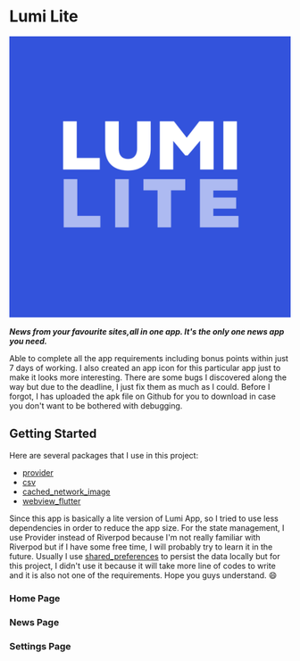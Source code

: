 # Lumi Lite

![app icon](assets/icon.png)

**_News from your favourite sites,all in one app. It's the only one news app you need._**

Able to complete all the app requirements including bonus points within just 7 days of working. I also created an app icon for this particular app just to make it looks more interesting. There are some bugs I discovered along the way but due to the deadline, I just fix them as much as I could. Before I forgot, I has uploaded the apk file on Github for you to download in case you don't want to be bothered with debugging.

## Getting Started

Here are several packages that I use in this project:

- [provider](https://pub.dev/packages/provider)
- [csv](https://pub.dev/packages/csv)
- [cached_network_image](https://pub.dev/cached_network_image)
- [webview_flutter](https://pub.dev/packages/webview_flutter)

Since this app is basically a lite version of Lumi App, so I tried to use less dependencies in order to reduce the app size. For the state management, I use Provider instead of Riverpod because I'm not really familiar with Riverpod but if I have some free time, I will probably try to learn it in the future. Usually I use [shared_preferences](https://pub.dev/packages/shared_preferences) to persist the data locally but for this project, I didn't use it because it will take more line of codes to write and it is also not one of the requirements. Hope you guys understand. :smile:

### Home Page

### News Page

### Settings Page

